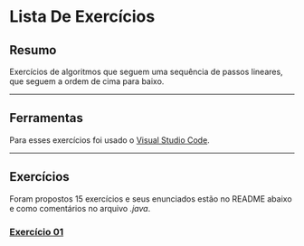 # Lista De Exercícios

## Resumo
Exercícios de algoritmos que seguem uma sequência de passos lineares, que seguem a ordem de cima para baixo.
___

## Ferramentas
Para esses exercícios foi usado o [Visual Studio Code](https://code.visualstudio.com/).
___

## Exercícios
Foram propostos 15 exercícios e seus enunciados estão no README abaixo e como comentários no arquivo _.java_.

### [Exercício 01](../exercicios/exercicio01.java)